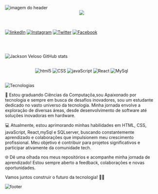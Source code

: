 <img alt="imagem do header" src="https://camo.githubusercontent.com/021fc4296758a3c16d49ddc26e9998b64fd64b7364efb89f97e599e444682a2e/68747470733a2f2f63617073756c652d72656e6465722e76657263656c2e6170702f6170693f747970653d776176696e6726636f6c6f723d383261616666266865696768743d3132302673656374696f6e3d686561646572"/>

<div align="center">
  <img src="https://readme-typing-svg.demolab.com/?lines=Seja+Bem+Vindo(a)!;Olá,+meu+nome+é+Jackson+Veloso!;Estudo+Ciência+da+Computação."/>
</div>

<div style="display: inline_block"><br/>
   <img alt="" src="https://camo.githubusercontent.com/f6c78b089b54eebb6687ca57a3dc8399271081a629e4c633c15e0beb052a98d8/68747470733a2f2f63617073756c652d72656e6465722e76657263656c2e6170702f6170693f747970653d736f667426636f6c6f723d383261616666266865696768743d38302673656374696f6e3d68656164657226746578743d5265646573253230736f636961697325323065253230436f6e7461746f7326666f6e7453697a653d3430">
</div><br/>

[![linkedIn](https://img.shields.io/badge/LinkedIn-0077B5?style=for-the-badge&logo=linkedin&logoColor=white)](https://www.linkedin.com/in/jackson-veloso-13bb131a2/)
[![Instagram](https://img.shields.io/badge/Instagram-E4405F?style=for-the-badge&logo=instagram&logoColor=white)](https://www.instagram.com/jackson.veloso/)
[![Twitter](https://img.shields.io/badge/Twitter-1DA1F2?style=for-the-badge&logo=twitter&logoColor=white)](https://twitter.com/JacksonVeloso03)
[![Facebook](https://img.shields.io/badge/Facebook-1877F2?style=for-the-badge&logo=facebook&logoColor=white)](https://www.facebook.com/jackson.santos.790/)

<div style="display: inline_block"><br/>
   <img alt="" src="https://camo.githubusercontent.com/b3015415cfa502ec3cd3128fa14421300e69cab57b0fcea564780e6b252f6cfb/68747470733a2f2f63617073756c652d72656e6465722e76657263656c2e6170702f6170693f747970653d736f667426636f6c6f723d383261616666266865696768743d38302673656374696f6e3d68656164657226746578743d457374617425433325414473746963617326666f6e7453697a653d3430">
</div><br/>

![Jackson Veloso GitHub stats](https://github-readme-stats.vercel.app/api?username=DeveloperJack0310&show_icons=true&theme=radical)

<div style="display: inline_block">
   <img alt="" src="https://camo.githubusercontent.com/9029992987d83e4443b4992679caa3621717af5a972b99b27f93679dedc1cc02/68747470733a2f2f63617073756c652d72656e6465722e76657263656c2e6170702f6170693f747970653d736f667426636f6c6f723d383261616666266865696768743d38302673656374696f6e3d68656164657226746578743d5465636e6f6c6f6769617326666f6e7453697a653d3430">
</div>

<div align="center" style="display: inline_block"><br/>
   <img alt="html5" src="https://img.shields.io/badge/HTML5-E34F26?style=for-the-badge&logo=html5&logoColor=white"/>
   <img alt="CSS" src="https://img.shields.io/badge/CSS-239120?&style=for-the-badge&logo=css3&logoColor=white"/>
   <img alt="javaScript" src="https://img.shields.io/badge/JavaScript-F7DF1E?style=for-the-badge&logo=javascript&logoColor=black"/>
   <img alt="React" src="https://img.shields.io/badge/React-20232A?style=for-the-badge&logo=react&logoColor=61DAFB"/>
   <img alt="MySql" src="https://img.shields.io/badge/MySQL-00000F?style=for-the-badge&logo=mysql&logoColor=white"/>

</div><br/>

<img alt="Tecnologias" src="https://camo.githubusercontent.com/9029992987d83e4443b4992679caa3621717af5a972b99b27f93679dedc1cc02/68747470733a2f2f63617073756c652d72656e6465722e76657263656c2e6170702f6170693f747970653d736f667426636f6c6f723d383261616666266865696768743d38302673656374696f6e3d68656164657226746578743d5465636e6f6c6f6769617326666f6e7453697a653d3430"><br/>


🚀  Estou graduando Ciências da Computaçõa,sou Apaixonado por tecnologia e sempre em busca de desafios inovadores, sou um estudante dedicado no vasto universo da tecnologia. Minha jornada envolve a exploração de diversas áreas, desde desenvolvimento de software até soluções inovadoras em hardware.

💻 Atualmente, estou aprimorando minhas habilidades em HTML, CSS, javaScript, React,mySql e SQLserver, buscando constantemente aprendizado e colaborações que impulsionem meu crescimento profissional. Meu objetivo é contribuir para projetos significativos e participar ativamente da comunidade tech.

🌐 Dê uma olhada nos meus repositórios e acompanhe minha jornada de aprendizado! Estou sempre aberto a feedback, colaborações e novas oportunidades.

Vamos juntos construir o futuro da tecnologia! 🌈✨

<img alt="footer" src="https://camo.githubusercontent.com/7b4f64b04272bfc170f92a32687d92862da34f801df4172cf320f326524b0c1e/68747470733a2f2f63617073756c652d72656e6465722e76657263656c2e6170702f6170693f747970653d776176696e6726636f6c6f723d383261616666266865696768743d3132302673656374696f6e3d666f6f746572"/>
